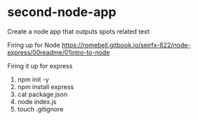 # second-node-app
Create a node app that outputs spots related text



Firing up for Node
https://romebell.gitbook.io/seirfx-822/node-express/00readme/01intro-to-node

Firing it up for express
1. npm init -y
2. npm install express
3. cat package.json
4. node index.js
5. touch .gitignore
